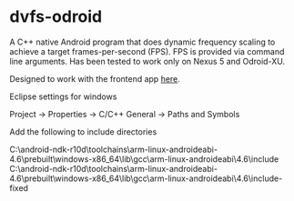 dvfs-odroid
===========

A C++ native Android program that does dynamic frequency scaling to achieve a target frames-per-second (FPS). FPS is provided via command line arguments. Has been tested to work only on Nexus 5 and Odroid-XU.

Designed to work with the frontend app [here](https://github.com/yeokm1/dvfsapp/).

Eclipse settings for windows

Project -> Properties -> C/C++ General -> Paths and Symbols

Add the following to include directories

C:\android-ndk-r10d\toolchains\arm-linux-androideabi-4.6\prebuilt\windows-x86_64\lib\gcc\arm-linux-androideabi\4.6\include  
C:\android-ndk-r10d\toolchains\arm-linux-androideabi-4.6\prebuilt\windows-x86_64\lib\gcc\arm-linux-androideabi\4.6\include-fixed
